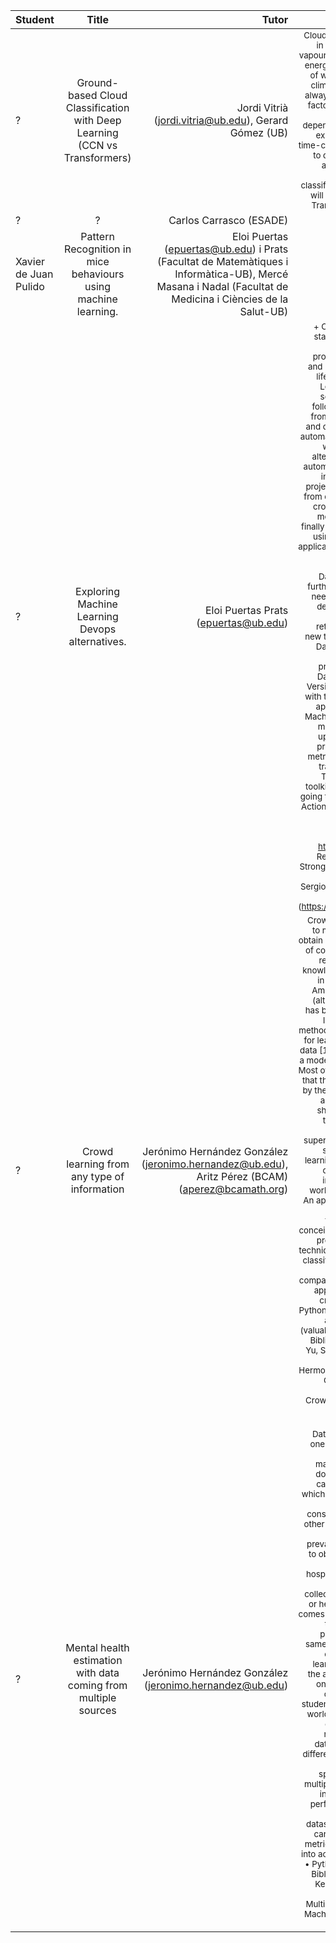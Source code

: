 | Student   |      Title      |  Tutor| |
|----------|:---------:|----------:| ----------:|
| ? | Ground-based Cloud Classification with Deep Learning (CCN vs Transformers) | Jordi Vitrià (jordi.vitria@ub.edu), Gerard Gómez (UB) | <sub> Clouds play an essential role in the circulation of water vapour and affects the earth’s energy balance. In the study of weather forecasting and climate change, clouds are always regarded as the core factor. The traditional cloud observation is much dependent on the observers’ experience, and thus, it is time-consuming. We propose to develop a neural net for accurate ground-based meteorological cloud classification. To this end, we will explore CCN as well as Transformer architectures.  </sub>|
| ? | ? | Carlos Carrasco (ESADE) |
| Xavier de Juan Pulido | Pattern Recognition in mice behaviours using machine learning. | Eloi Puertas (epuertas@ub.edu) i Prats (Facultat de Matemàtiques i Informàtica-UB), Mercé Masana i Nadal (Facultat de Medicina i Ciències de la Salut-UB) | |
| ? |  Exploring Machine Learning Devops alternatives. | Eloi Puertas Prats (epuertas@ub.edu) | <sub> + One of the most difficult stages in the DataScience Pipeline is to put into production trained models and make them work in real life applications. Machine Learning Devops tries to solve these problems by following the learned rules from Software Engineering and deploying models using automatization.  In this project we will explore different alternatives to create a full automatized devops pipeline in a classic DataScience project, from collecting data from different sources (bots, crontabs….)  to train online models, deploy them and finally putting into production using a containerized web application.  The main goals of the project are: * Full automatization in the DataSicence Pipeline, no further human interaction is needed once the project is deployed.  * Daily Models Building, the model is retrained every day when new train data is available. * Dashboard for controlling which models are in production at any time. * Data Version Control, like Version Control System, but with the data fetched for the application. * Continuous Machine Learning, train new models continuously and updating them directly to production, retrieving the metrics obtained during the training. * Connectors to Tensorflow visualization toolkit. The principal tool we going to use is Github, Github Actions and python scripting. Platforms to explore: https://cml.dev/  https://dvc.org/  https://studio.iterative.ai/ Requeriments:  1 Student, Strong skills using Github and python scripting. Refs: Sergios Karagiannakos,  Deep Learning in Production  (https://leanpub.com/DLProd) </sub> |
| ?   |      Crowd learning from any type of information  |  Jerónimo Hernández González (jeronimo.hernandez@ub.edu), Aritz Pérez (BCAM) (aperez@bcamath.org) | <sub> Crowdsourcing approaches to machine learning aim to obtain data from a community of collaborators who are not required to be experts or knowledgeable in the project in which they participate. Among others, this type of (altruistic or paid) workers has been commonly used to label datasets. Different methods have been proposed for learning from this type of data [1], frequently assuming a model of workers’ behavior. Most of these models assume that the information provided by the workers is just a label, although several studies show that it is possible to take advantage of more vague information of supervision. In this work, the student will work on the learning from crowdsourced data problem where the information provided by workers can take any form. An appropriate model for the workers in this new framework needs to be conceived. The objective is to propose a whole learning technique that leads to robust classifiers when dealing with this type of data, in comparison with the standard approach to learning from crowds. Requirements: •	Python •	Knowledge of PGMs and Bayesian inference (valuable) •	No. students: 1 - Bibliography: Raykar, V. C., Yu, S., Zhao, L. H., Florin, C., Bogoni, L., Moy, L., Hermosillo Valadez, G., Florin, C., Bogoni, L., & Moy, L. (2010). Learning From Crowds. Journal of Machine Learning Research, 11, 1297–1322. |
| ?   |  Mental health estimation with data coming from multiple sources  |  Jerónimo Hernández González (jeronimo.hernandez@ub.edu) |  <sub>  Data collection is arguably one of the principal factors constraining the use of machine learning in many domains, including health care. It is a laborious task which takes physicians’ time, and that is why it is considered as expensive. In other cases, when analyzing diseases with reduced prevalence, it is simply hard to obtain cases for a robust study from one single hospital. Thus, in practice in many studies, data is collected by several hospital or health care centers. This comes with a cost: not always the collection of data is performed exactly in the same way. Thus, the benefit of having more data for learning is traded-off with the accuracy of the method on data from every single center. In this work, the student will work with a real-world application where the objective is to predict a mental health issue in a dataset of patients from 5 different health care centers. The objective is to use specific techniques from multiple-source learning [1] in order to overcome the performance of a classifier learned with the whole dataset, as well as selecting carefully the performance metrics that should be taken into account - Requirements:  •	Python •	No. students: 1 -  Bibliography: Crammer, K., Kearns, M., & Wortman, J. (2008). Learning from Multiple Sources. Journal of Machine Learning Research, 9, 1757–1774. |
